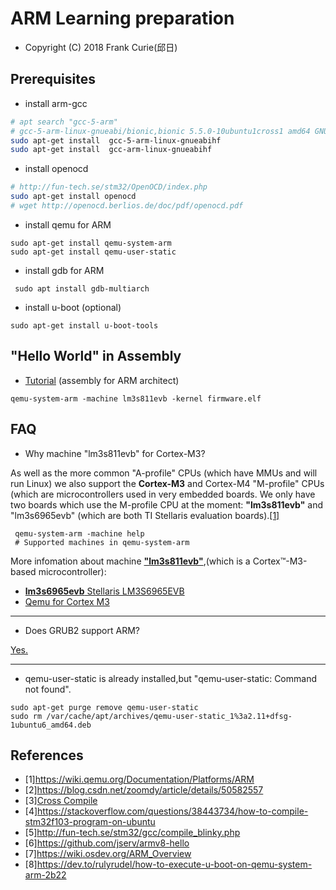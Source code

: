 # ARM Learning preparation

- Copyright (C) 2018  Frank Curie(邱日)

Prerequisites
-------------

- install arm-gcc
```sh
# apt search "gcc-5-arm"
# gcc-5-arm-linux-gnueabi/bionic,bionic 5.5.0-10ubuntu1cross1 amd64 GNU C compiler
sudo apt-get install  gcc-5-arm-linux-gnueabihf
sudo apt-get install  gcc-arm-linux-gnueabihf
```
- install openocd
```sh
# http://fun-tech.se/stm32/OpenOCD/index.php
sudo apt-get install openocd
# wget http://openocd.berlios.de/doc/pdf/openocd.pdf
```

- install qemu for ARM

```shell
sudo apt-get install qemu-system-arm
sudo apt-get install qemu-user-static 
```
- install gdb for ARM
```shell
 sudo apt install gdb-multiarch
```
- install u-boot (optional)
```shell
sudo apt-get install u-boot-tools 
```

"Hello World" in Assembly
-------------

- [Tutorial](https://community.arm.com/processors/b/blog/posts/hello-world-in-assembly) (assembly for ARM architect)
```shell
qemu-system-arm -machine lm3s811evb -kernel firmware.elf
```




FAQ
-------------
- Why machine "lm3s811evb" for Cortex-M3?

As well as the more common "A-profile" CPUs (which have MMUs and will run Linux) we also support the **Cortex-M3** and Cortex-M4 "M-profile" CPUs (which are microcontrollers used in very embedded boards. We only have two boards which use the M-profile CPU at the moment: **"lm3s811evb"** and "lm3s6965evb" (which are both TI Stellaris evaluation boards).[[1]](https://wiki.qemu.org/Documentation/Platforms/ARM)
```shell
 qemu-system-arm -machine help
 # Supported machines in qemu-system-arm
```
More infomation about machine  [**"lm3s811evb"**](http://www.ti.com.cn/cn/lit/ml/spmt196b/spmt196b.pdf),(which is a  Cortex™-M3-based microcontroller):

- [**lm3s6965evb** Stellaris LM3S6965EVB ](http://www.ti.com.cn/cn/lit/ml/spmt196b/spmt196b.pdf)
- [Qemu for Cortex M3](https://blog.csdn.net/zoomdy/article/details/50582557)
----------------------
- Does GRUB2 support ARM?

[Yes.](https://en.wikipedia.org/wiki/Comparison_of_boot_loaders)

-----------------------
- qemu-user-static is already installed,but "qemu-user-static: Command not found".
```shell
sudo apt-get purge remove qemu-user-static
sudo rm /var/cache/apt/archives/qemu-user-static_1%3a2.11+dfsg-1ubuntu6_amd64.deb

```
References
-------------
- [1]https://wiki.qemu.org/Documentation/Platforms/ARM
- [2]https://blog.csdn.net/zoomdy/article/details/50582557
- [3][Cross Compile](https://bbs.pediy.com/thread-220907.htm)
- [4]https://stackoverflow.com/questions/38443734/how-to-compile-stm32f103-program-on-ubuntu
- [5]http://fun-tech.se/stm32/gcc/compile_blinky.php
- [6]https://github.com/jserv/armv8-hello
- [7]https://wiki.osdev.org/ARM_Overview
- [8]https://dev.to/rulyrudel/how-to-execute-u-boot-on-qemu-system-arm-2b22